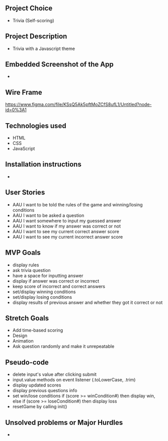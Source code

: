 ## Project Choice

- Trivia (Self-scoring)

## Project Description

- Trivia with a Javascript theme

## Embedded Screenshot of the App

- 

## Wire Frame

https://www.figma.com/file/KSsQ5Ak5pftMoZCfS8ufL1/Untitled?node-id=0%3A1

## Technologies used

- HTML
- CSS
- JavaScript

## Installation instructions

- 

## User Stories

- AAU I want to be told the rules of the game and winning/losing conditions
- AAU I want to be asked a question
- AAU I want somewhere to input my guessed answer
- AAU I want to know if my answer was correct or not
- AAU I want to see my current correct answer score
- AAU I want to see my current incorrect answer score

## MVP Goals

- display rules
- ask trivia question
- have a space for inputting answer
- display if answer was correct or incorrect
- keep score of incorrect and correct answers
- set/display winning conditions
- set/display losing conditions
- display results of previous answer and whether they got it correct or not

## Stretch Goals

- Add time-based scoring
- Design
- Animation
- Ask question randomly and make it unrepeatable


## Pseudo-code

<!-- - create div for rules, score, last answer, & correctness, input/input button, question, & reset button with classes -->
<!-- - define questions/answers, correct/incorrect count, current idx, score, win/lose count -->
<!-- - cache divs by id -->
<!-- - display question and link corresponding answer -->
<!-- - add event listener to button to check input's value to see if (input.value === answer), adjusts correct/incorrect answers, brings up next question (QUESTIONS[idx++]), next answer (ANSWERS[idx++]) -->
- delete input's value after clicking submit
- input.value methods on event listener (.toLowerCase, .trim)
- display updated scores
- display previous questions info
- set win/lose conditions if (score >= winCondition#) then display win, else if (score >= loseCondition#) then display loss 
- resetGame by calling init()

## Unsolved problems or Major Hurdles

- 